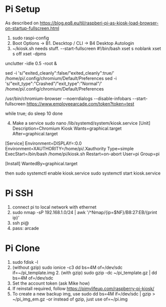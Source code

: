 
# Pi Setup
As described on https://blog.eq8.eu/til/raspberi-pi-as-kiosk-load-browser-on-startup-fullscreen.html
1. sudo raspi-config
2. Boot Options -> B1. Descktop / CLI -> B4 Desktop Autologin
3. ~/kiosk.sh needs stuff. --start-fullscreen
#!/bin/bash
xset s noblank
xset s off
xset -dpms

unclutter -idle 0.5 -root &

sed -i 's/"exited_cleanly":false/"exited_cleanly":true/' /home/pi/.config/chromium/Default/Preferences
sed -i 's/"exit_type":"Crashed"/"exit_type":"Normal"/' /home/pi/.config/chromium/Default/Preferences

/usr/bin/chromium-browser --noerrdialogs --disable-infobars --start-fullscreen https://www.employeearcade.com/token?token=test

while true; do
   sleep 10
done

4. Make a service sudo nano /lib/systemd/system/kiosk.service
[Unit]
Description=Chromium Kiosk
Wants=graphical.target
After=graphical.target

[Service]
Environment=DISPLAY=:0.0
Environment=XAUTHORITY=/home/pi/.Xauthority
Type=simple
ExecStart=/bin/bash /home/pi/kiosk.sh
Restart=on-abort
User=pi
Group=pi

[Install]
WantedBy=graphical.target

then 
sudo systemctl enable kiosk.service
sudo systemctl start kiosk.service



# Pi SSH
1. connect pi to local network with ethernet
2. sudo nmap -sP 192.168.1.0/24 | awk '/^Nmap/{ip=$NF}/B8:27:EB/{print ip}'
3. ssh pi@<Pi IP>
4. pass: arcade

# Pi Clone
1. sudo fdisk -l
2. (without gzip) sudo ionice -c3 dd bs=4M of=/dev/sdc if=~/pi_template.img
    2. (with gzip) sudo gzip -dc ~/pi_template.gz | dd bs=4M of=/dev/sdc 
3. Set the account token (ask Mike how)
4. If reinstall required, follow https://pimylifeup.com/raspberry-pi-kiosk/
5. To create a new backup img, use sudo dd bs=4M if=/dev/sdc | gzip > ~/pi_img_em.gz
    -or instead of gzip, just use of=~/pi.img
